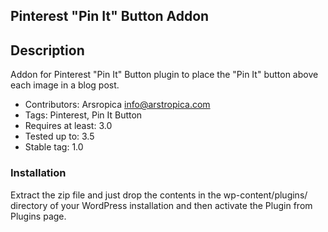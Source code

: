 ## Pinterest "Pin It" Button Addon

## Description
Addon for Pinterest "Pin It" Button plugin to place the "Pin It" button above each image in a blog post. 

- Contributors: Arsropica <info@arstropica.com> 
- Tags: Pinterest, Pin It Button
- Requires at least: 3.0
- Tested up to: 3.5
- Stable tag: 1.0

### Installation
Extract the zip file and just drop the contents in the wp-content/plugins/ directory of your WordPress installation and then activate the Plugin from Plugins page.